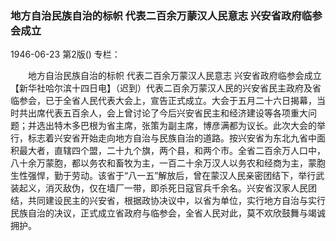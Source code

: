 ### 地方自治民族自治的标帜  代表二百余万蒙汉人民意志  兴安省政府临参会成立

1946-06-23
第2版()
专栏：

　　地方自治民族自治的标帜
    代表二百余万蒙汉人民意志
    兴安省政府临参会成立
    【新华社哈尔滨十四日电】（迟到）代表二百余万蒙汉人民的兴安省民主政府及省临参会，已于全省人民代表大会上，宣告正式成立。大会于五月二十六日揭幕，当时共出席代表五百余人，会上曾讨论了今后兴安省民主和经济建设等各项重大问题；并选出特木多巴根为省主席，张策为副主席，博彦满都为议长。此次大会的举行，标志着兴安省开始走向地方自治与民族自治的道路。按兴安省为东北九省中面积最大者，直辖四个盟，二十九个旗，两个县，和两个市。全省二百余万人口中，八十余万蒙胞，都以务农和畜牧为主，一百二十余万汉人以务农和经商为主，蒙胞生性强悍，勤于劳动。该省于“八一五”解放后，曾在蒙汉人民亲密团结下，举行武装起义，消灭敌伪，仅在墙厂一带，即杀死日寇官兵千余名。兴安省汉家人民团结，共同建设民主的兴安省，根据政协决议中，以省为单位，实行地方自治与实行民族自治的决议，正式成立省政府与临参会，全省人民对此，莫不欢欣鼓舞与竭诚拥护。
